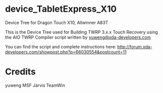 # device_TabletExpress_X10
Device Tree for Dragon Touch X10, Allwinner A83T

This is the Device Tree used for Building TWRP 3.x.x Touch Recovery using the
AIO TWRP Compiler script written by yuweng@xda-developers.com 

You can find the script and complete instructions here:
http://forum.xda-developers.com/showpost.php?p=66030554&postcount=11


Credits
==========
yuweng
MSF Jarvis
TeamWin
